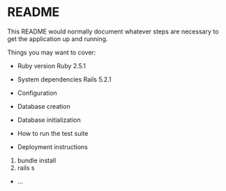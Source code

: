 # README

This README would normally document whatever steps are necessary to get the
application up and running.

Things you may want to cover:

* Ruby version
    Ruby 2.5.1

* System dependencies
    Rails 5.2.1

* Configuration

* Database creation

* Database initialization

* How to run the test suite

* Deployment instructions

1. bundle install
2. rails s

* ...
